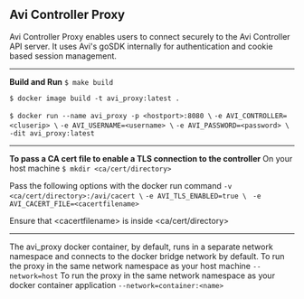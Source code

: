 
## Avi Controller Proxy

Avi Controller Proxy enables users to connect securely to the Avi Controller API server. It uses Avi's goSDK internally for authentication and cookie based session management.  
***
**Build and Run**
`$ make build`

`$ docker image build -t avi_proxy:latest .`

`$ docker run --name avi_proxy -p <hostport>:8080 \`
`-e AVI_CONTROLLER=<cluserip> \`
`-e AVI_USERNAME=<username> \`
`-e AVI_PASSWORD=<password> \`
`-dit avi_proxy:latest`
***
**To pass a CA cert file to enable a TLS connection to the controller**
On your host machine
`$ mkdir <ca/cert/directory>`

Pass the following options with the docker run command 
`-v <ca/cert/directory>:/avi/cacert \`
`-e AVI_TLS_ENABLED=true \ `
`-e AVI_CACERT_FILE=<cacertfilename>`

Ensure that \<cacertfilename\> is inside <ca/cert/directory>
***
The avi_proxy docker container, by default, runs in a separate network namespace
and connects to the docker bridge network by default.
To run the proxy in the same network namespace as your host machine
`--network=host`
To run the proxy in the same network namespace as your docker container application
`--network=container:<name>`
